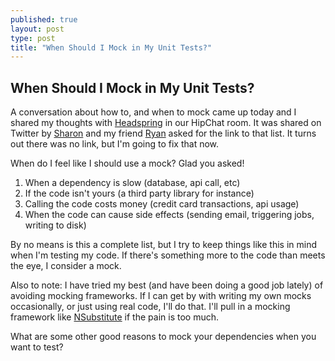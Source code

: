 ```yaml
---
published: true
layout: post
type: post
title: "When Should I Mock in My Unit Tests?"
---
```


## When Should I Mock in My Unit Tests?

A conversation about how to, and when to mock came up today and I shared my thoughts with [Headspring](http://www.headspring.com) in our HipChat room. It was shared on Twitter by [Sharon](http://twitter.com/scichelli) and my friend [Ryan](http://twitter.com/rauhryan) asked for the link to that list. It turns out there was no link, but I'm going to fix that now.

When do I feel like I should use a mock? Glad you asked!

1. When a dependency is slow (database, api call, etc)
1. If the code isn't yours (a third party library for instance)
1. Calling the code costs money (credit card transactions, api usage)
1. When the code can cause side effects (sending email, triggering jobs, writing to disk)

By no means is this a complete list, but I try to keep things like this in mind when I'm testing my code. If there's something more to the code than meets the eye, I consider a mock.

Also to note: I have tried my best (and have been doing a good job lately) of avoiding mocking frameworks. If I can get by with writing my own mocks occasionally, or just using real code, I'll do that. I'll pull in a mocking framework like [NSubstitute](http://nsubstitute.github.io/) if the pain is too much.

What are some other good reasons to mock your dependencies when you want to test?
